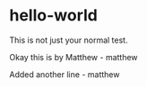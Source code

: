 # hello-world
This is not just your normal test.


Okay this is by Matthew - matthew

Added another line - matthew
